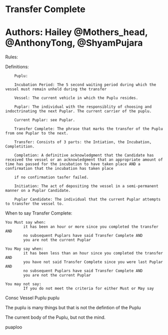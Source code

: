 # Transfer Complete
# Authors: Hailey @Mothers_head, @AnthonyTong, @ShyamPujara

Rules:

Definitions: 

		Puplu: 

		Incubation Period: The 5 second waiting period during which the vessel must remain unheld during the transfer

		Vessel: The current vehicle in which the Puplu resides.

		Puplar: The individual with the responsiblity of choosing and indoctrinating the next Puplar. The current carrier of the puplu.

		Current Puplar: see Puplar.

		Transfer Complete: The phrase that marks the transfer of the Puplu from one Puplar to the next.

		Transfer: Consists of 3 parts: the Intiation, the Incubation, Completition.

		Completion: A definitive acknowledgment that the Candidate has received the vessel or an acknowledgment that an appropriate amount of time has passed for the incubation to have taken place AND a confirmation that the incubation has taken place

		if no confirmation tasfer failed.

		Initiation: The act of depositing the vessel in a semi-permanent manner on a Puplar Candidate.

		Puplar Candidate: The individual that the current Puplar attempts to transfer the vessel to.


		

When to say Transfer Complete:

	You Must say when:
			it has been an hour or more since you completed the transfer AND
			no subsequent Puplars have said Transfer Complete AND
			you are not the current Puplar
				
	You May say when:
			it has been less than an hour since you completed the transfer AND
			you have not said Transfer Complete since you were last Puplar AND
			no subsequent Puplars have said Transfer Complete AND
			you are not the current Puplar

	You may not say:
			If you do not meet the criteria for either Must or May say



<!-- 			if(currentPuplar)
				saidTransferComplete = false;
				 -->




Consc	Vessel
Puplu 	puplu


The puplu is many things but that is not the defintion of the Puplu



The current body of the Puplu, but not the mind.

puaploo

